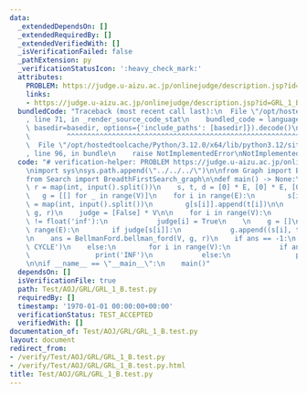 ```yaml
---
data:
  _extendedDependsOn: []
  _extendedRequiredBy: []
  _extendedVerifiedWith: []
  _isVerificationFailed: false
  _pathExtension: py
  _verificationStatusIcon: ':heavy_check_mark:'
  attributes:
    PROBLEM: https://judge.u-aizu.ac.jp/onlinejudge/description.jsp?id=GRL_1_B
    links:
    - https://judge.u-aizu.ac.jp/onlinejudge/description.jsp?id=GRL_1_B
  bundledCode: "Traceback (most recent call last):\n  File \"/opt/hostedtoolcache/Python/3.12.0/x64/lib/python3.12/site-packages/onlinejudge_verify/documentation/build.py\"\
    , line 71, in _render_source_code_stat\n    bundled_code = language.bundle(stat.path,\
    \ basedir=basedir, options={'include_paths': [basedir]}).decode()\n          \
    \         ^^^^^^^^^^^^^^^^^^^^^^^^^^^^^^^^^^^^^^^^^^^^^^^^^^^^^^^^^^^^^^^^^^^^^^^^^^^^^^^^^\n\
    \  File \"/opt/hostedtoolcache/Python/3.12.0/x64/lib/python3.12/site-packages/onlinejudge_verify/languages/python.py\"\
    , line 96, in bundle\n    raise NotImplementedError\nNotImplementedError\n"
  code: "# verification-helper: PROBLEM https://judge.u-aizu.ac.jp/onlinejudge/description.jsp?id=GRL_1_B\n\
    \nimport sys\nsys.path.append(\"../../../\")\n\nfrom Graph import BellmanFord\n\
    from Search import BreadthFirstSearch_graph\n\ndef main() -> None:\n    V, E,\
    \ r = map(int, input().split())\n    s, t, d = [0] * E, [0] * E, [0] * E\n\n \
    \   g = [[] for _ in range(V)]\n    for i in range(E):\n        s[i], t[i], d[i]\
    \ = map(int, input().split())\n        g[s[i]].append(t[i])\n\n    dist = BreadthFirstSearch_graph.bfs(V,\
    \ g, r)\n    judge = [False] * V\n\n    for i in range(V):\n        if dist[i]\
    \ != float('inf'):\n            judge[i] = True\n    \n    g = []\n    for i in\
    \ range(E):\n        if judge[s[i]]:\n            g.append((s[i], t[i], d[i]))\n\
    \n    ans = BellmanFord.bellman_ford(V, g, r)\n    if ans == -1:\n        print('NEGATIVE\
    \ CYCLE')\n    else:\n        for i in range(V):\n            if ans[i] == float('inf'):\n\
    \                print('INF')\n            else:\n                print(ans[i])\n\
    \n\nif __name__ == \"__main__\":\n    main()"
  dependsOn: []
  isVerificationFile: true
  path: Test/AOJ/GRL/GRL_1_B.test.py
  requiredBy: []
  timestamp: '1970-01-01 00:00:00+00:00'
  verificationStatus: TEST_ACCEPTED
  verifiedWith: []
documentation_of: Test/AOJ/GRL/GRL_1_B.test.py
layout: document
redirect_from:
- /verify/Test/AOJ/GRL/GRL_1_B.test.py
- /verify/Test/AOJ/GRL/GRL_1_B.test.py.html
title: Test/AOJ/GRL/GRL_1_B.test.py
---
```

